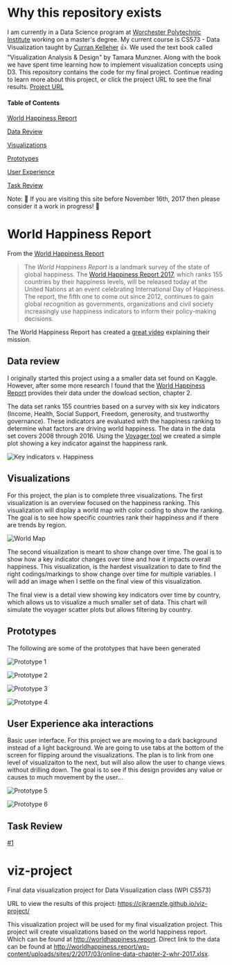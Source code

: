 # Why this repository exists

I am currently in a Data Science program at [Worchester Polytechnic Institute](https://www.wpi.edu) working on a master's degree.  My current course is CS573 - Data Visualization taught by [Curran Kelleher](https://datavis.tech) :thumbsup:.  We used the text book called "Visualization Analysis & Design" by Tamara Munzner.  Along with the book we have spent time learning how to implement visualization concepts using D3.  This repository contains the code for my final project.  Continue reading to learn more about this project, or click the project URL to see the final results.  [Project URL](https://cjkraenzle.github.io/viz-project/)

#### Table of Contents

[World Happiness Report](https://github.com/CJKraenzle/viz-project#world-happiness-report)

[Data Review](https://github.com/CJKraenzle/viz-project#data-review)

[Visualizations](https://github.com/CJKraenzle/viz-project#visualizations)

[Prototypes](https://github.com/CJKraenzle/viz-project#prototypes)

[User Experience](https://github.com/CJKraenzle/viz-project#user-experience-aka-interactions)

[Task Review](https://github.com/CJKraenzle/viz-project#task-review)

Note: :construction: If you are visiting this site before November 16th, 2017 then please consider it a work in progress! :construction: 

# World Happiness Report 

From the [World Happiness Report](http://worldhappiness.report/)

> The <i>World Happiness Report</i> is a landmark survey of the state of global happiness.  The [World Happiness Report 2017](http://worldhappiness.report/ed/2017/), which ranks 155 countries by their happiness levels, will be released today at the United Nations at an event celebrating International Day of Happiness.  The report, the fifth one to come out since 2012, continues to gain global recognition as governments, organizations and civil society increasingly use happiness indicators to inform their policy-making decisions.

The World Happiness Report has created a [great video](https://youtu.be/Se2gfFKp1Iw) explaining their mission.

## Data review

I originally started this project using a a smaller data set found on Kaggle.  However, after some more research I found that the [World Happiness Report](http://worldhappiness.report/) provides their data under the dowload section, chapter 2.  

The data set ranks 155 countries based on a survey with six key indicators (Income, Health, Social Support, Freedom, generosity, and trustworthy governance).  These indicators are evaluated with the happiness ranking to determine what factors are driving world happiness.  The data in the data set covers 2008 through 2016.  Using the [Voyager tool](http://vega.github.io/voyager/) we created a simple plot showing a key indicator against the happiness rank.

![Key indicators v. Happiness](/img/KeyIndicators.JPG)

## Visualizations

For this project, the plan is to complete three visualizations.  The first visualization is an overview focused on the happiness ranking.  This visualization will display a world map with color coding to show the ranking.  The goal is to see how specific countries rank their happiness and if there are trends by region.

![World Map](/img/WorldMap.JPG)

The second visualization is meant to show change over time.  The goal is to show how a key indicator changes over time and how it impacts overall happiness.  This visualization, is the hardest visualization to date to find the right codings/markings to show change over time for multiple variables.  I will add an image when I settle on the final view of this visualization.

The final view is a detail view showing key indicators over time by country, which allows us to visualize a much smaller set of data.  This chart will simulate the voyager scatter plots but allows filtering by country.

## Prototypes

The following are some of the prototypes that have been generated

![Prototype 1](/img/prototype1.JPG)

![Prototype 2](/img/prototype2.JPG)

![Prototype 3](/img/prototype3.JPG)

![Prototype 4](/img/prototype4.JPG)

## User Experience aka interactions

Basic user interface.  For this project we are moving to a dark background instead of a light background.  We are going to use tabs at the bottom of the screen for flipping around the visualizations.  The plan is to link from one level of visualizaiton to the next, but will also allow the user to change views without drilling down.  The goal is to see if this design provides any value or causes to much movement by the user...

![Prototype 5](/img/prototype5.JPG)

![Prototype 6](/img/prototype6.JPG)

## Task Review

[#1](/CJKraenzle/viz-project/issues/1)



# viz-project
Final data visualization project for Data Visualization class (WPI CS573)

URL to view the results of this project: https://cjkraenzle.github.io/viz-project/

This visualization project will be used for my final visualization project.  This project will create visualizations based on the world happiness report.  Which can be found at http://worldhappiness.report.  Direct link to the data can be found at http://worldhappiness.report/wp-content/uploads/sites/2/2017/03/online-data-chapter-2-whr-2017.xlsx.


